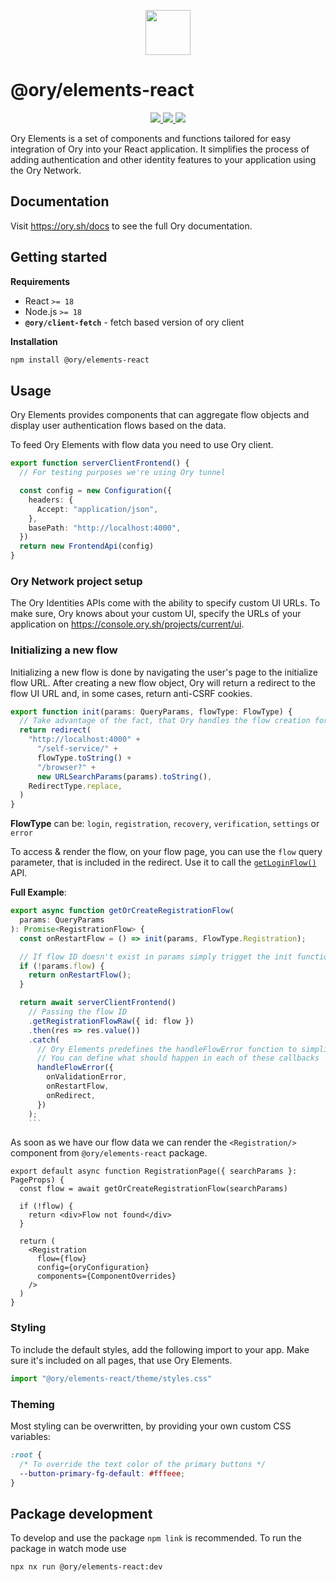 <p align="center">
    <a href="https://ory.sh">
        <img src="https://raw.githubusercontent.com/ory/meta/jonas-jonas/orylogo/static/logos/logo-ory.svg" height="72" />
    </a>
</p>

# @ory/elements-react

<p align="center">
<a aria-label="NPM Version" href="https://www.npmjs.com/package/@ory/elements-react">
<img src="https://img.shields.io/npm/v/@ory/elements-react.svg?style=flat-square">
</a>
<a aria-label="License" href="https://github.com/ory/elements/blob/main/LICENSE">
<img src="https://img.shields.io/github/license/ory/elements?style=flat-square">
</a>
<a aria-label="Join Ory Slack community!" href="https://slack.ory.sh/">
<img src="https://img.shields.io/badge/Slack-Join%20the%20community!-4f46e5?style=flat-square&logo=slack&logoColor=eef2ff">
</a>
</p>

Ory Elements is a set of components and functions tailored for easy integration
of Ory into your React application. It simplifies the process of adding
authentication and other identity features to your application using the Ory
Network.

## Documentation

Visit https://ory.sh/docs to see the full Ory documentation.

## Getting started

**Requirements**

- React `>= 18`
- Node.js `>= 18`
- **`@ory/client-fetch`** - fetch based version of ory client

**Installation**

```sh
npm install @ory/elements-react
```

## Usage

Ory Elements provides components that can aggregate flow objects and display
user authentication flows based on the data.

To feed Ory Elements with flow data you need to use Ory client.

```ts
export function serverClientFrontend() {
  // For testing purposes we're using Ory tunnel

  const config = new Configuration({
    headers: {
      Accept: "application/json",
    },
    basePath: "http://localhost:4000",
  })
  return new FrontendApi(config)
}
```

### Ory Network project setup

The Ory Identities APIs come with the ability to specify custom UI URLs. To make
sure, Ory knows about your custom UI, specify the URLs of your application on
https://console.ory.sh/projects/current/ui.

### Initializing a new flow

Initializing a new flow is done by navigating the user's page to the initialize
flow URL. After creating a new flow object, Ory will return a redirect to the
flow UI URL and, in some cases, return anti-CSRF cookies.

```ts
export function init(params: QueryParams, flowType: FlowType) {
  // Take advantage of the fact, that Ory handles the flow creation for us and redirects the user to the default return to automatically if they're logged in already.
  return redirect(
    "http://localhost:4000" +
      "/self-service/" +
      flowType.toString() +
      "/browser?" +
      new URLSearchParams(params).toString(),
    RedirectType.replace,
  )
}
```

**FlowType** can be: `login`, `registration`, `recovery`, `verification`,
`settings` or `error`

To access & render the flow, on your flow page, you can use the `flow` query
parameter, that is included in the redirect. Use it to call the
[`getLoginFlow()`](https://www.ory.sh/docs/reference/api#tag/frontend/operation/getLoginFlow)
API.

**Full Example**:

````ts
export async function getOrCreateRegistrationFlow(
  params: QueryParams
): Promise<RegistrationFlow> {
  const onRestartFlow = () => init(params, FlowType.Registration);

  // If flow ID doesn't exist in params simply trigget the init function.
  if (!params.flow) {
    return onRestartFlow();
  }

  return await serverClientFrontend()
    // Passing the flow ID
    .getRegistrationFlowRaw({ id: flow })
    .then(res => res.value())
    .catch(
      // Ory Elements predefines the handleFlowError function to simplify error handling.
      // You can define what should happen in each of these callbacks
      handleFlowError({
        onValidationError,
        onRestartFlow,
        onRedirect,
      })
    );
    ```
````

As soon as we have our flow data we can render the `<Registration/>` component
from `@ory/elements-react` package.

```tsx
export default async function RegistrationPage({ searchParams }: PageProps) {
  const flow = await getOrCreateRegistrationFlow(searchParams)

  if (!flow) {
    return <div>Flow not found</div>
  }

  return (
    <Registration
      flow={flow}
      config={oryConfiguration}
      components={ComponentOverrides}
    />
  )
}
```

### Styling

To include the default styles, add the following import to your app. Make sure
it's included on all pages, that use Ory Elements.

```ts
import "@ory/elements-react/theme/styles.css"
```

### Theming

Most styling can be overwritten, by providing your own custom CSS variables:

```css
:root {
  /* To override the text color of the primary buttons */
  --button-primary-fg-default: #fffeee;
}
```

## Package development

To develop and use the package `npm link` is recommended. To run the package in
watch mode use

```
npx nx run @ory/elements-react:dev
```
